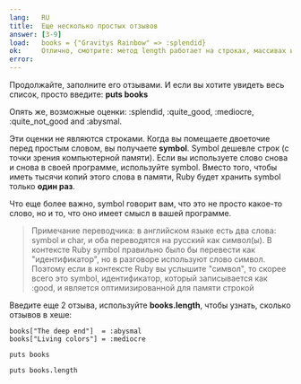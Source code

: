 ```yaml
---
lang:   RU
title:  Еще несколько простых отзывов
answer: [3-9]
load:   books = {"Gravitys Rainbow" => :splendid}
ok:     Отлично, смотрите: метод length работает на строках, массивах и хешах.
error:
---
```


Продолжайте, заполните его отзывами. И если вы хотите увидеть весь список,
просто введите: __puts books__

Опять же, возможные оценки: :splendid, :quite\_good, :mediocre,
:quite\_not\_good and :abysmal.

Эти оценки не являются строками. Когда вы помещаете двоеточие перед простым
словом, вы получаете __symbol__. Symbol дешевле строк (с точки зрения
компьютерной памяти). Если вы используете слово снова и снова в своей
программе, используйте symbol. Вместо того, чтобы иметь тысячи копий этого
слова в памяти, Ruby будет хранить symbol только __один раз__.

Что еще более важно, symbol говорит вам, что это не просто какое-то слово, но и
то, что оно имеет смысл в вашей программе.

> Примечание переводчика: в английском языке есть два слова: symbol и char, и
> оба переводятся на русский как символ(ы). В контексте Ruby symbol правильно
> было бы перевести как "идентификатор", но в разговоре используют слово
> символ. Поэтому если в контексте Ruby вы услышите "символ", то скорее всего
> это symbol, идентификатор, который записывается как :good, и является
> оптимизированной для памяти строкой

Введите еще 2 отзыва, используйте __books.length__, чтобы узнать, сколько
отзывов в хеше:

    books["The deep end"]  = :abysmal
    books["Living colors"] = :mediocre
    
    puts books
    
    puts books.length
